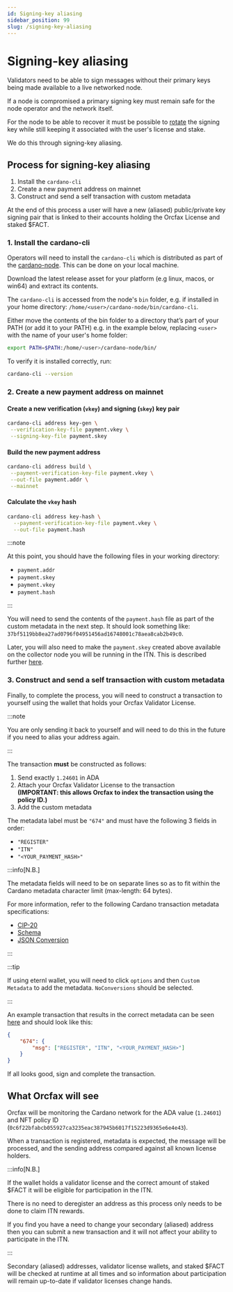 ```yaml
---
id: Signing-key aliasing
sidebar_position: 99
slug: /signing-key-aliasing
---
```


# Signing-key aliasing

Validators need to be able to sign messages without their primary keys being
made available to a live networked node.

If a node is compromised a primary signing key must remain safe for the node
operator and the network itself.

For the node to be able to recover it must be possible to [rotate][key-rotation]
the signing key while still keeping it associated with the user's license and
stake.

We do this through signing-key aliasing.

## Process for signing-key aliasing

1. Install the `cardano-cli`
1. Create a new payment address on mainnet
1. Construct and send a self transaction with custom metadata

At the end of this process a user will have a new (aliased) public/private key
signing pair that is linked to their accounts holding the Orcfax License and
staked $FACT.

### 1. Install the cardano-cli

Operators will need to install the `cardano-cli` which is distributed as part of
the [cardano-node][cardano-node-1]. This can be done on your local machine.

Download the latest release asset for your platform (e.g linux, macos, or win64)
and extract its contents.

The `cardano-cli` is accessed from the node's `bin` folder, e.g. if installed in
your home directory: `/home/<user>/cardano-node/bin/cardano-cli`.

Either move the contents of the bin folder to a directory that’s part of your
PATH (or add it to your PATH) e.g. in the example below, replacing `<user>` with
the name of your user's home folder:

```sh
export PATH=$PATH:/home/<user>/cardano-node/bin/
```

To verify it is installed correctly, run:

```sh
cardano-cli --version
```

[cardano-node-1]: https://github.com/IntersectMBO/cardano-node/releases
[key-rotation]: https://csrc.nist.gov/glossary/term/key_rotation

### 2. Create a new payment address on mainnet

#### Create a new verification (`vkey`) and signing (`skey`) key pair

```sh
cardano-cli address key-gen \
 --verification-key-file payment.vkey \
 --signing-key-file payment.skey
```

#### Build the new payment address

```sh
cardano-cli address build \
 --payment-verification-key-file payment.vkey \
 --out-file payment.addr \
 --mainnet
```

#### Calculate the `vkey` hash

```sh
cardano-cli address key-hash \
  --payment-verification-key-file payment.vkey \
  --out-file payment.hash
```

:::note

At this point, you should have the following files in your working directory:

-   `payment.addr`
-   `payment.skey`
-   `payment.vkey`
-   `payment.hash`

:::

You will need to send the contents of the `payment.hash` file as part of the
custom metadata in the next step. It should look something like:
`37bf5119bb8ea27ad0796f04951456ad16748001c78aea8cab2b49c0`.

Later, you will also need to make the `payment.skey` created above available on
the collector node you will be running in the ITN. This is described further
[here](/phase-1-manual#cron).

### 3. Construct and send a self transaction with custom metadata

Finally, to complete the process, you will need to construct a transaction to
yourself using the wallet that holds your Orcfax Validator License.

:::note

You are only sending it back to yourself and will need to do this in the future
if you need to alias your address again.

:::

The transaction **must** be constructed as follows:

1. Send exactly `1.24601` in ADA
2. Attach your Orcfax Validator License to the transaction <br/> **(IMPORTANT:
   this allows Orcfax to index the transaction using the policy ID.)**
3. Add the custom metadata

The metadata label must be `"674"` and must have the following 3 fields in
order:

-   `"REGISTER"`
-   `"ITN"`
-   `"<YOUR_PAYMENT_HASH>"`

:::info[N.B.]

The metadata fields will need to be on separate lines so as to fit within the
Cardano metadata character limit (max-length: 64 bytes).

For more information, refer to the following Cardano transaction metadata
specifications:

-   [CIP-20][md-1]
-   [Schema][md-2]
-   [JSON Conversion][md-3]

:::

:::tip

If using eternl wallet, you will need to click `options` and then
`Custom Metadata` to add the metadata. `NoConversions` should be selected.

:::

An example transaction that results in the correct metadata can be seen
[here][tx-1] and should look like this:

```json
{
    "674": {
        "msg": ["REGISTER", "ITN", "<YOUR_PAYMENT_HASH>"]
    }
}
```

If all looks good, sign and complete the transaction.

[md-1]: https://cips.cardano.org/cip/CIP-20
[md-2]: https://developers.cardano.org/docs/transaction-metadata/#schema
[md-3]:
    https://developers.cardano.org/docs/get-started/cardano-serialization-lib/transaction-metadata/#json-conversion
[tx-1]:
    https://cexplorer.io/tx/791c3d699f1236a227edd611dc6408034523b98858cd15b4b495415c2835a242/metadata#data

## What Orcfax will see

Orcfax will be monitoring the Cardano network for the ADA value (`1.24601`) and
NFT policy ID (`0c6f22bfabcb055927ca3235eac387945b6017f15223d9365e6e4e43`).

When a transaction is registered, metadata is expected, the message will be
processed, and the sending address compared against all known license holders.

:::info[N.B.]

If the wallet holds a validator license and the correct amount of staked $FACT
it will be eligible for participation in the ITN.

There is no need to deregister an address as this process only needs to be done
to claim ITN rewards.

If you find you have a need to change your secondary (aliased) address then you
can submit a new transaction and it will not affect your ability to participate
in the ITN.

:::

Secondary (aliased) addresses, validator license wallets, and staked $FACT will
be checked at runtime at all times and so information about participation will
remain up-to-date if validator licenses change hands.
